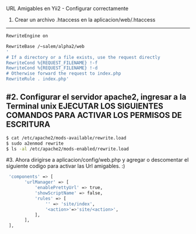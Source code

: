 URL Amigables en Yii2 - Configurar correctamente

1. Crear un archivo .htaccess en la aplicacion/web/.htaccess
------------------------------------------------------------------
```bash
RewriteEngine on

RewriteBase /~salem/alpha2/web
'
# If a directory or a file exists, use the request directly
RewriteCond %{REQUEST_FILENAME} !-f
RewriteCond %{REQUEST_FILENAME} !-d
# Otherwise forward the request to index.php
RewriteRule . index.php'
```

#2. Configurar el servidor apache2, ingresar a la Terminal unix
  EJECUTAR LOS SIGUIENTES COMANDOS PARA ACTIVAR LOS PERMISOS DE ESCRITURA
--------------------------------------------------------------------------
```bash
$ cat /etc/apache2/mods-available/rewrite.load
$ sudo a2enmod rewrite
$ ls -al /etc/apache2/mods-enabled/rewrite.load
```
 #3. Ahora dirigirse a aplicacion/config/web.php y agregar o descomentar el siguiente codigo 
    para activar las Url amigables. :)
 ```bash
  'components' => [
        'urlManager' => [
            'enablePrettyUrl' => true,
            'showScriptName' => false,
            'rules' => [
                '' => 'site/index',
                '<action>'=>'site/<action>',
            ],
        ],
  ],
  ```